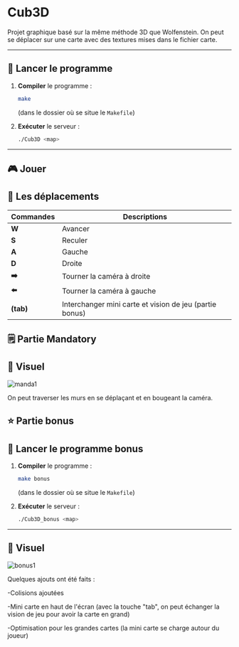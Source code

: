 # Cub3D

Projet graphique basé sur la même méthode 3D que Wolfenstein. On peut se déplacer sur une carte avec des textures mises dans le fichier carte.

---

## 🚀 Lancer le programme

1. **Compiler** le programme :
   ```bash
   make
   ```
   (dans le dossier où se situe le `Makefile`)

2. **Exécuter** le serveur :
   ```bash
   ./Cub3D <map>
   ```

---

## 🎮 Jouer
## 📝 Les déplacements

| Commandes | Descriptions |
|-----------|-------------|
|   **W**   |   Avancer   |
|   **S**   |   Reculer   |
|   **A**   |   Gauche    |
|   **D**   |   Droite    |
|  **➡️**   | Tourner la caméra à droite |
|  **⬅️**   | Tourner la caméra à gauche |
| **(tab)** | Interchanger mini carte et vision de jeu (partie bonus)|

## 🗒️ Partie Mandatory
## 🎥 Visuel

![manda1](https://github.com/user-attachments/assets/c67da25d-b0cd-4171-88e8-da296d184be5)

On peut traverser les murs en se déplaçant et en bougeant la caméra.

## ⭐ Partie bonus

## 🚀 Lancer le programme bonus

1. **Compiler** le programme :
   ```bash
   make bonus
   ```
   (dans le dossier où se situe le `Makefile`)

2. **Exécuter** le serveur :
   ```bash
   ./Cub3D_bonus <map>
   ```

---

## 🎥 Visuel

![bonus1](https://github.com/user-attachments/assets/5fad19f3-4063-4408-9a86-9ad642d5edc4)

Quelques ajouts ont été faits :

-Colisions ajoutées

-Mini carte en haut de l'écran (avec la touche "tab", on peut échanger la vision de jeu pour avoir la carte en grand)

-Optimisation pour les grandes cartes (la mini carte se charge autour du joueur)
